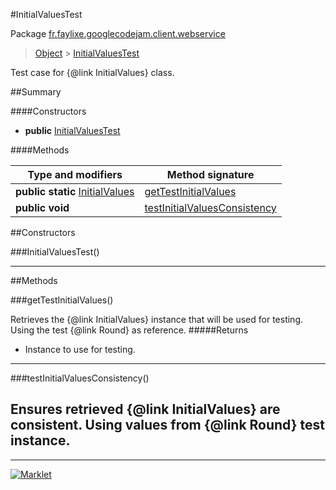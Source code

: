 #InitialValuesTest

Package [fr.faylixe.googlecodejam.client.webservice](README.md)<br>
> [Object](../../../../ava/lang/Object.md) > [InitialValuesTest](InitialValuesTest.md)

Test case for {@link InitialValues} class.

##Summary

####Constructors

* **public** [InitialValuesTest](initialvaluestest)

####Methods

Type and modifiers | Method signature
 --- | --- 
**public static** [InitialValues](InitialValues.md) | [getTestInitialValues](gettestinitialvalues)
**public** **void** | [testInitialValuesConsistency](testinitialvaluesconsistency)


##Constructors

###InitialValuesTest()



---

##Methods

###getTestInitialValues()


Retrieves the {@link InitialValues}
 instance that will be used for testing.
 Using the test {@link Round} as reference.
#####Returns


* Instance to use for testing.

---
###testInitialValuesConsistency()


Ensures retrieved {@link InitialValues} are
 consistent. Using values from {@link Round}
 test instance.
---
---
[![Marklet](https://img.shields.io/badge/Generated%20by-Marklet-green.svg)](https://github.com/Faylixe/marklet)